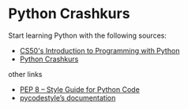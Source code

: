 # Python Crashkurs

Start learning Python with the following sources:
- [CS50's Introduction to Programming with Python](https://learning.edx.org/course/course-v1:HarvardX+CS50P+Python/home)
- [Python Crashkurs](https://dpunkt.de/produkt/python-crashkurs-2/)

other links
- [PEP 8 – Style Guide for Python Code](https://peps.python.org/pep-0008/)
- [pycodestyle’s documentation](https://pycodestyle.pycqa.org/en/latest/)